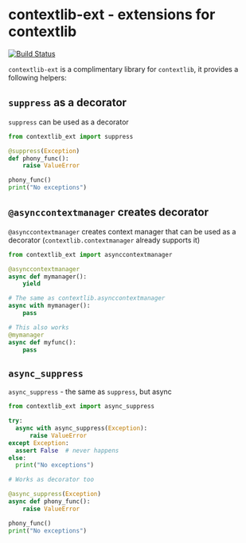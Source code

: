 # contextlib-ext - extensions for contextlib

[![Build Status](https://cloud.drone.io/api/badges/nikicat/contextlib-ext/status.svg)](https://cloud.drone.io/nikicat/contextlib-ext)

`contextlib-ext` is a complimentary library for `contextlib`, it provides a following helpers:

## `suppress` as a decorator
`suppress` can be used as a decorator

```python
from contextlib_ext import suppress

@suppress(Exception)
def phony_func():
    raise ValueError

phony_func()
print("No exceptions")
```

## `@asynccontextmanager` creates decorator
`@asynccontextmanager` creates context manager that can be used as a decorator (`contextlib.contextmanager` already supports it)

```python
from contextlib_ext import asynccontextmanager

@asynccontextmanager
async def mymanager():
    yield

# The same as contextlib.asynccontextmanager
async with mymanager():
    pass

# This also works
@mymanager
async def myfunc():
    pass
```

## `async_suppress`
`async_suppress` - the same as `suppress`, but async

```python
from contextlib_ext import async_suppress

try:
  async with async_suppress(Exception):
      raise ValueError
except Exception:
  assert False  # never happens
else:
  print("No exceptions")

# Works as decorator too

@async_suppress(Exception)
async def phony_func():
    raise ValueError

phony_func()
print("No exceptions")
```

